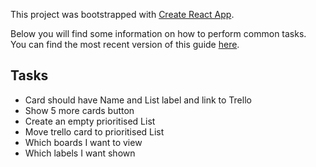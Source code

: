 This project was bootstrapped with [Create React App](https://github.com/facebookincubator/create-react-app).

Below you will find some information on how to perform common tasks.<br>
You can find the most recent version of this guide [here](https://github.com/facebookincubator/create-react-app/blob/master/packages/react-scripts/template/README.md).

## Tasks
- Card should have Name and List label and link to Trello
- Show 5 more cards button
- Create an empty prioritised List
- Move trello card to prioritised List
- Which boards I want to view
- Which labels I want shown
